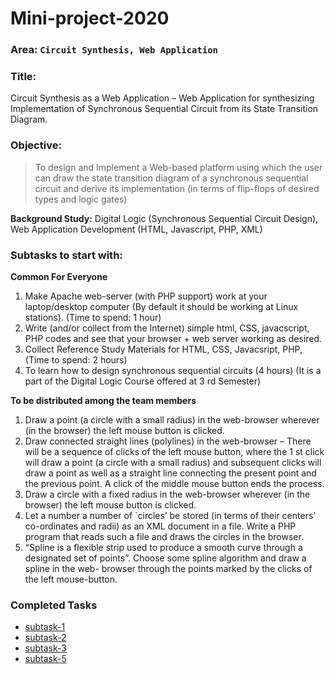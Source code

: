 # Mini-project-2020

### Area: ```Circuit Synthesis, Web Application```
### Title: 
Circuit Synthesis as a Web Application – Web Application for synthesizing Implementation of Synchronous Sequential Circuit from its State Transition Diagram.

### Objective: 
>To design and Implement a Web-based platform using which the user can draw the state transition diagram of a synchronous sequential circuit and derive its implementation (in terms of flip-flops of desired types and logic gates)

**Background Study:** Digital Logic (Synchronous Sequential Circuit Design), Web Application Development (HTML, Javascript, PHP, XML)



### Subtasks to start with:
**Common For Everyone**
1. Make Apache web-server (with PHP support) work at your laptop/desktop computer (By
default it should be working at Linux stations). (Time to spend: 1 hour)
2. Write (and/or collect from the Internet) simple html, CSS, javacscript, PHP codes and
see that your browser + web server working as desired.
3. Collect Reference Study Materials for HTML, CSS, Javacsript, PHP, (Time to spend: 2
hours)
4. To learn how to design synchronous sequential circuits (4 hours) (It is a part of the
Digital Logic Course offered at 3 rd Semester)


**To be distributed among the team members**
1. Draw a point (a circle with a small radius) in the web-browser wherever (in the browser)
the left mouse button is clicked.
2. Draw connected straight lines (polylines) in the web-browser – There will be a sequence
of clicks of the left mouse button, where the 1 st click will draw a point (a circle with a
small radius) and subsequent clicks will draw a point as well as a straight line
connecting the present point and the previous point. A click of the middle mouse button
ends the process.
3. Draw a circle with a fixed radius in the web-browser wherever (in the browser) the left
mouse button is clicked.
4. Let a number a number of `circles’ be stored (in terms of their centers’ co-ordinates and
radii) as an XML document in a file. Write a PHP program that reads such a file and
draws the circles in the browser.
5. “Spline is a flexible strip used to produce a smooth curve through a designated
set of points”. Choose some spline algorithm and draw a spline in the web-
browser through the points marked by the clicks of the left mouse-button.

### Completed Tasks
- [subtask-1](https://arnabsen1729.github.io/Mini-project-2020/subtask-1/)
- [subtask-2](https://arnabsen1729.github.io/Mini-project-2020/subtask-2/)
- [subtask-3](https://arnabsen1729.github.io/Mini-project-2020/subtask-3/)
- [subtask-5](https://arnabsen1729.github.io/Mini-project-2020/subtask-5/)